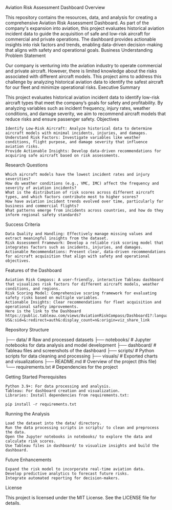 Aviation Risk Assessment Dashboard
Overview

This repository contains the resources, data, and analysis for creating a comprehensive Aviation Risk Assessment Dashboard. As part of the company's expansion into aviation, this project evaluates historical aviation incident data to guide the acquisition of safe and low-risk aircraft for commercial and private operations. The dashboard provides actionable insights into risk factors and trends, enabling data-driven decision-making that aligns with safety and operational goals.
Business Understanding
Problem Statement

Our company is venturing into the aviation industry to operate commercial and private aircraft. However, there is limited knowledge about the risks associated with different aircraft models. This project aims to address this challenge by analyzing historical aviation data to identify the safest aircraft for our fleet and minimize operational risks.
Executive Summary

This project evaluates historical aviation incident data to identify low-risk aircraft types that meet the company’s goals for safety and profitability. By analyzing variables such as incident frequency, injury rates, weather conditions, and damage severity, we aim to recommend aircraft models that reduce risks and ensure passenger safety.
Objectives

    Identify Low-Risk Aircraft: Analyze historical data to determine aircraft models with minimal incidents, injuries, and damages.
    Understand Risk Factors: Investigate variables like weather conditions, flight purpose, and damage severity that influence aviation risks.
    Provide Actionable Insights: Develop data-driven recommendations for acquiring safe aircraft based on risk assessments.

Research Questions

    Which aircraft models have the lowest incident rates and injury severities?
    How do weather conditions (e.g., VMC, IMC) affect the frequency and severity of aviation incidents?
    What is the distribution of risk scores across different aircraft types, and which factors contribute most to higher scores?
    How have aviation incident trends evolved over time, particularly for business and commercial flights?
    What patterns emerge from incidents across countries, and how do they inform regional safety standards?

Success Criteria

    Data Quality and Handling: Effectively manage missing values and extract meaningful insights from the dataset.
    Risk Assessment Framework: Develop a reliable risk scoring model that integrates factors such as incidents, injuries, and damages.
    Actionable Recommendations: Present clear, data-driven recommendations for aircraft acquisition that align with safety and operational objectives.

Features of the Dashboard

    Aviation Risk Compass: A user-friendly, interactive Tableau dashboard that visualizes risk factors for different aircraft models, weather conditions, and regions.
    Risk Scoring Model: Comprehensive scoring framework for evaluating safety risks based on multiple variables.
    Actionable Insights: Clear recommendations for fleet acquisition and operational safety improvements.
    Here is the link to the Dashboard https://public.tableau.com/views/AviationRiskCompass/Dashboard1?:language=en-US&:sid=&:redirect=auth&:display_count=n&:origin=viz_share_link

Repository Structure

├── data/                # Raw and processed datasets
├── notebooks/           # Jupyter notebooks for data analysis and model development
├── dashboard/           # Tableau files and screenshots of the dashboard
├── scripts/             # Python scripts for data cleaning and processing
├── visuals/             # Exported charts and visualizations
├── README.md            # Overview of the project (this file)
└── requirements.txt     # Dependencies for the project

Getting Started
Prerequisites

    Python 3.9+: For data processing and analysis.
    Tableau: For dashboard creation and visualization.
    Libraries: Install dependencies from requirements.txt:

    pip install -r requirements.txt

Running the Analysis

    Load the dataset into the data/ directory.
    Run the data processing scripts in scripts/ to clean and preprocess the data.
    Open the Jupyter notebooks in notebooks/ to explore the data and calculate risk scores.
    Use Tableau files in dashboard/ to visualize insights and build the dashboard.

Future Enhancements

    Expand the risk model to incorporate real-time aviation data.
    Develop predictive analytics to forecast future risks.
    Integrate automated reporting for decision-makers.

License

This project is licensed under the MIT License. See the LICENSE file for details.
